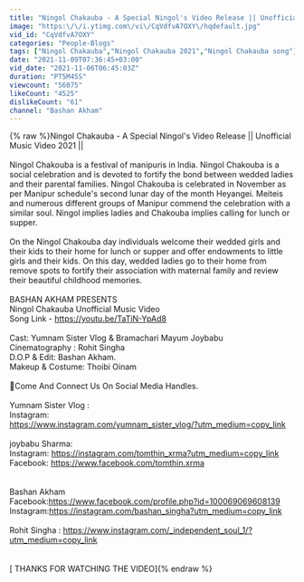 ```yaml
---
title: "Ningol Chakauba - A Special Ningol's Video Release || Unofficial Music Video 2021 ||"
image: "https:\/\/i.ytimg.com\/vi\/CqVdfvA7OXY\/hqdefault.jpg"
vid_id: "CqVdfvA7OXY"
categories: "People-Blogs"
tags: ["Ningol Chakauba","Ningol Chakauba 2021","Ningol Chakauba song"]
date: "2021-11-09T07:36:45+03:00"
vid_date: "2021-11-06T06:45:03Z"
duration: "PT5M45S"
viewcount: "56075"
likeCount: "4525"
dislikeCount: "61"
channel: "Bashan Akham"
---
```

{% raw %}Ningol Chakauba - A Special Ningol's Video Release || Unofficial Music Video 2021 ||<br /><br />Ningol Chakouba is a festival of manipuris in India. Ningol Chakouba is a social celebration and is devoted to fortify the bond between wedded ladies and their parental families. Ningol Chakouba is celebrated in November as per Manipur schedule's second lunar day of the month Heyangei. Meiteis and numerous different groups of Manipur commend the celebration with a similar soul. Ningol implies ladies and Chakouba implies calling for lunch or supper.<br /><br />On the Ningol Chakouba day individuals welcome their wedded girls and their kids to their home for lunch or supper and offer endowments to little girls and their kids. On this day, wedded ladies go to their home from remove spots to fortify their association with maternal family and review their beautiful childhood memories.<br /><br />              BASHAN AKHAM PRESENTS<br />Ningol Chakauba Unofficial Music Video <br />Song Link - <a rel="nofollow" target="blank" href="https://youtu.be/TaTiN-YpAd8">https://youtu.be/TaTiN-YpAd8</a><br /><br />Cast: Yumnam Sister Vlog &amp; Bramachari Mayum Joybabu<br />Cinematography : Rohit Singha <br />D.O.P &amp; Edit: Bashan Akham.<br />Makeup &amp; Costume: Thoibi Oinam<br /><br />📢Come And Connect Us On Social Media Handles.<br /><br />Yumnam Sister Vlog :<br />Instagram: <br /><a rel="nofollow" target="blank" href="https://www.instagram.com/yumnam_sister_vlog/?utm_medium=copy_link">https://www.instagram.com/yumnam_sister_vlog/?utm_medium=copy_link</a><br /><br />joybabu Sharma:<br />Instagram: <a rel="nofollow" target="blank" href="https://instagram.com/tomthin_xrma?utm_medium=copy_link">https://instagram.com/tomthin_xrma?utm_medium=copy_link</a><br />Facebook: <a rel="nofollow" target="blank" href="https://www.facebook.com/tomthin.xrma">https://www.facebook.com/tomthin.xrma</a><br /><br /><br />Bashan Akham<br />Facebook:<a rel="nofollow" target="blank" href="https://www.facebook.com/profile.php?id=100069069608139">https://www.facebook.com/profile.php?id=100069069608139</a><br />Instagram:<a rel="nofollow" target="blank" href="https://instagram.com/bashan_singha?utm_medium=copy_link">https://instagram.com/bashan_singha?utm_medium=copy_link</a><br /><br />Rohit Singha : <a rel="nofollow" target="blank" href="https://www.instagram.com/_independent_soul_1/?utm_medium=copy_link">https://www.instagram.com/_independent_soul_1/?utm_medium=copy_link</a><br /><br /><br />    [ THANKS FOR WATCHING THE VIDEO]{% endraw %}
